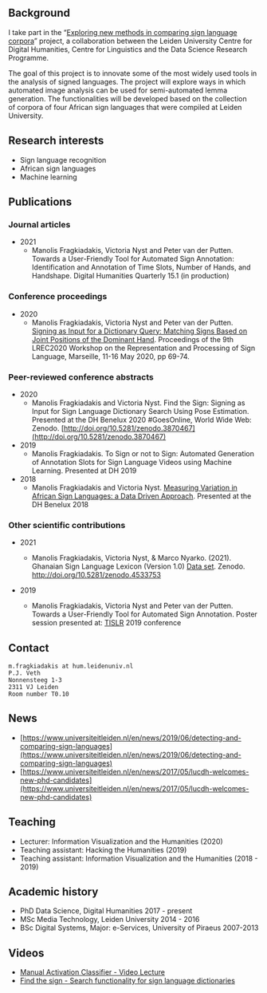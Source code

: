 ## Background

I take part in the “[Exploring new methods in comparing sign language corpora](https://www.universiteitleiden.nl/en/humanities/centre-for-digital-humanities/projects/nyst)” project, a collaboration between the Leiden University Centre for Digital Humanities, Centre for Linguistics and the Data Science Research Programme.

The goal of this project is to innovate some of the most widely used tools in the analysis of signed languages. The project will explore ways in which automated image analysis can be used for semi-automated lemma generation. The functionalities will be developed based on the collection of corpora of four African sign languages that were compiled at Leiden University.

## Research interests

- Sign language recognition
- African sign languages
- Machine learning

## Publications

### Journal articles

- 2021
    - Manolis Fragkiadakis, Victoria Nyst and Peter van der Putten. Towards a User-Friendly Tool for Automated Sign Annotation: Identification and Annotation of Time Slots, Number of Hands, and Handshape. Digital Humanities Quarterly 15.1 (in production)

### Conference proceedings

- 2020
    - Manolis Fragkiadakis, Victoria Nyst and Peter van der Putten. [Signing as Input for a Dictionary Query: Matching Signs Based on Joint Positions of the Dominant Hand](https://www.sign-lang.uni-hamburg.de/lrec/lrec/pubs/20007.pdf). Proceedings of the 9th LREC2020 Workshop on the Representation and Processing of Sign Language, Marseille, 11-16 May 2020, pp 69-74.

### Peer-reviewed conference abstracts

- 2020
    - Manolis Fragkiadakis and Victoria Nyst. Find the Sign: Signing as Input for Sign Language Dictionary Search Using Pose Estimation. Presented at the DH Benelux 2020 #GoesOnline, World Wide Web: Zenodo. [http://doi.org/10.5281/zenodo.3870467](http://doi.org/10.5281/zenodo.3870467)
- 2019
    - Manolis Fragkiadakis. To Sign or not to Sign: Automated Generation of Annotation Slots for Sign Language Videos using Machine Learning. Presented at DH 2019
- 2018
    - Manolis Fragkiadakis and Victoria Nyst. [Measuring Variation in African Sign Languages: a Data Driven Approach](https://2018.dhbenelux.org/wp-content/uploads/sites/8/2018/05/Manolis-Fragkiadakis_Measuring-Variation-in-African-Sign-Languages_DHBenelux2018.pdf). Presented at the DH Benelux 2018

### Other scientific contributions
- 2021
    - Manolis Fragkiadakis, Victoria Nyst, & Marco Nyarko. (2021). Ghanaian Sign Language Lexicon (Version 1.0) [Data set](https://zenodo.org/record/4533753). Zenodo. http://doi.org/10.5281/zenodo.4533753

- 2019 
    - Manolis Fragkiadakis, Victoria Nyst and Peter van der Putten. Towards a User-Friendly Tool for Automated Sign Annotation. Poster session presented at: [TISLR](https://llfp.hse.ru/data/2019/11/05/1531008202/conference_handbook_TISLR13.pdf) 2019 conference

## Contact

    m.fragkiadakis at hum.leidenuniv.nl
    P.J. Veth
    Nonnensteeg 1-3
    2311 VJ Leiden
    Room number T0.10

## News

- [https://www.universiteitleiden.nl/en/news/2019/06/detecting-and-comparing-sign-languages](https://www.universiteitleiden.nl/en/news/2019/06/detecting-and-comparing-sign-languages)
- [https://www.universiteitleiden.nl/en/news/2017/05/lucdh-welcomes-new-phd-candidates](https://www.universiteitleiden.nl/en/news/2017/05/lucdh-welcomes-new-phd-candidates)

## Teaching

- Lecturer: Information Visualization and the Humanities (2020)
- Teaching assistant: Hacking the Humanities (2019)
- Teaching assistant: Information Visualization and the Humanities (2018 - 2019)

## Academic history

- PhD Data Science, Digital Humanities 2017 - present
- MSc Media Technology, Leiden University 2014 - 2016 
- BSc Digital Systems, Major: e-Services, University of Piraeus 2007-2013 

## Videos
- [Manual Activation Classifier - Video Lecture](https://www.youtube.com/watch?v=5fbd97o5CcQ)
- [Find the sign - Search functionality for sign language dictionaries](https://www.youtube.com/watch?v=M_qQHkR2Br0) 
